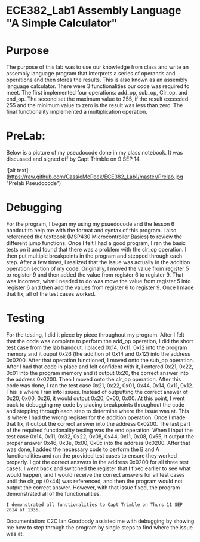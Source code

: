 ECE382_Lab1 Assembly Language "A Simple Calculator"
===========
# Purpose
  The purpose of this lab was to use our knowledge from class and write an assembly language program that interprets a series of operands and operations and then stores the results. This is also known as an assembly language calculator. There were 3 functionalities our code was required to meet. The first implemented four operations: add_op, sub_op, Clr_op, and end_op. The second set the maximum value to 255, if the result exceeded 255 and the minimum value to zero is the result was less than zero. The final functionality implemented a multiplication operation. 


# PreLab:

Below is a picture of my pseudocode done in my class notebook. It was discussed and signed off by Capt Trimble on 9 SEP 14. 

![alt text] (https://raw.github.com/CassieMcPeek/ECE382_Lab1/master/Prelab.jpg "Prelab Pseudocode")


# Debugging
  
  For the program, I began my using my psuedocode and the lesson 6 handout to help me with the format and syntax of this program. I also referenced the textbook (MSP430 Microcontroller Basics) to review the different jump functions. Once I felt I had a good program, I ran the basic tests on it and found that there was a problem with the clr_op operation. I then put multiple breakpoints in the program and stepped through each step. After a few times, I realized that the issue was actually in the addition operation section of my code. Originally, I moved the value from register 5 to register 9 and then added the value from register 6 to register 9. That was incorrect, what I needed to do was move the value from register 5 into register 6 and then add the values from register 6 to register 9. Once I made that fix, all of the test cases worked.

  
# Testing 

  For the testing, I did it piece by piece throughout my program. After I felt that the code was complete to perform the add_op operation, I did the short test case from the lab handout. I placed 0x14, 0x11, 0x12 into the program memory and it ouput 0x26 (the addition of 0x14 and 0x12) into the address 0x0200.
  After that operation functioned, I moved onto the sub_op operation. After I had that code in place and felt confident with it, I entered 0x21, 0x22, 0x01 into the program memory and it output 0x20, the correct answer into the address 0x0200. 
    Then I moved onto the clr_op operation. After this code was done, I ran the test case 0x21, 0x22, 0x01, 0x44, 0x14, 0x11, 0x12. This is where I ran into issues. Instead of outputting the correct answer of 0x20, 0x00, 0x26, it would output 0x20, 0x00, 0x00. At this point, I went back to debugging my code by placing breakpoints throughout the code and stepping through each step to determine where the issue was at. This is where I had the wrong register for the addition operation. Once I made that fix, it output the correct answer into the address 0x0200.
    The last part of the required functionality testing was the end operation. When I input the test case 0x14, 0x11, 0x32, 0x22, 0x08, 0x44, 0x11, 0x08, 0x55, it output the proper answer 0x46, 0x3e, 0x00, 0x0c into the address 0x0200. 
    After that was done, I added the necessary code to perform the B and A functionalities and ran the provided test cases to ensure they worked properly. I got the correct answers in the address 0x0200 for all three test cases. I went back and switched the register that I fixed earlier to see what would happen, and I would receive the correct answers for all test cases until the clr_op (0x44) was referenced, and then the program would not output the correct answer. However, with that issue fixed, the program demonstrated all of the functionalities. 
    
    I demonstrated all functionalities to Capt Trimble on Thurs 11 SEP 2014 at 1335. 
    
    
Documentation: C2C Ian Goodbody assisted me with debugging by showing me how to step through the program by single steps to find where the issue was at. 
